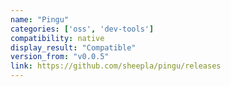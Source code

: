 ```yaml
---
name: "Pingu"
categories: ['oss', 'dev-tools']
compatibility: native
display_result: "Compatible"
version_from: "v0.0.5"
link: https://github.com/sheepla/pingu/releases
---
```

